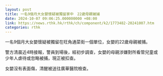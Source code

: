 ```yaml
---
layout: post
title: 一名9個月大女嬰懷疑被獨留家中　22歲母親被捕
date: 2024-10-07 09:06:25.000000000 +08:00
link: https://news.rthk.hk/rthk/ch/component/k2/1773482-20241007.htm
categories: rthk
---
```


一名9個月大女嬰懷疑被獨留在旺角通菜街一個單位，女嬰的22歲母親被捕。

警方清晨近4時接報，警員到場後，經初步調查，女嬰的母親涉嫌對所看管兒童或少年人虐待或忽略被捕，現正被扣查。

女嬰沒有表面傷，清醒被送往廣華醫院檢查。
